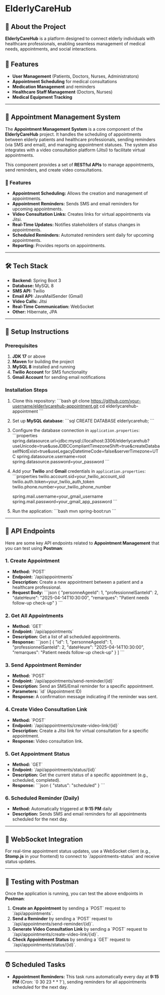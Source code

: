 # **ElderlyCareHub**  

## 🏥 About the Project  
**ElderlyCareHub** is a platform designed to connect elderly individuals with healthcare professionals, enabling seamless management of medical needs, appointments, and social interactions.  

## 🔹 Features  
- **User Management** (Patients, Doctors, Nurses, Administrators)  
- **Appointment Scheduling** for medical consultations  
- **Medication Management** and reminders  
- **Healthcare Staff Management** (Doctors, Nurses)  
- **Medical Equipment Tracking**  

---

## 📅 Appointment Management System

The **Appointment Management System** is a core component of the **ElderlyCareHub** project. It handles the scheduling of appointments between elderly patients and healthcare professionals, sending reminders (via SMS and email), and managing appointment statuses. The system also integrates with a video consultation platform (Jitsi) to facilitate virtual appointments.

This component provides a set of **RESTful APIs** to manage appointments, send reminders, and create video consultations.

### 🔹 Features
- **Appointment Scheduling:** Allows the creation and management of appointments.
- **Appointment Reminders:** Sends SMS and email reminders for upcoming appointments.
- **Video Consultation Links:** Creates links for virtual appointments via Jitsi.
- **Real-Time Updates:** Notifies stakeholders of status changes in appointments.
- **Scheduled Reminders:** Automated reminders sent daily for upcoming appointments.
- **Reporting:** Provides reports on appointments.

---

## 🛠️ Tech Stack
- **Backend:** Spring Boot 3
- **Database:** MySQL 8
- **SMS API:** Twilio
- **Email API:** JavaMailSender (Gmail)
- **Video Calls:** Jitsi
- **Real-Time Communication:** WebSocket
- **Other:** Hibernate, JPA

---

## 🚀 Setup Instructions

### Prerequisites
1. **JDK 17** or above
2. **Maven** for building the project
3. **MySQL 8** installed and running
4. **Twilio Account** for SMS functionality
5. **Gmail Account** for sending email notifications

### Installation Steps

1. Clone this repository:
    \`\`\`bash
    git clone https://github.com/your-username/elderlycarehub-appointment.git
    cd elderlycarehub-appointment
    \`\`\`

2. Set up **MySQL database**:
    \`\`\`sql
    CREATE DATABASE elderlycarehub;
    \`\`\`

3. Configure the database connection in `application.properties`:
    \`\`\`properties
    spring.datasource.url=jdbc:mysql://localhost:3306/elderlycarehub?useUnicode=true&useJDBCCompliantTimezoneShift=true&createDatabaseIfNotExist=true&useLegacyDatetimeCode=false&serverTimezone=UTC
    spring.datasource.username=root
    spring.datasource.password=your_password
    \`\`\`

4. Add your **Twilio** and **Gmail** credentials in `application.properties`:
    \`\`\`properties
    twilio.account.sid=your_twilio_account_sid
    twilio.auth.token=your_twilio_auth_token
    twilio.phone.number=your_twilio_phone_number

    spring.mail.username=your_gmail_username
    spring.mail.password=your_gmail_app_password
    \`\`\`

5. Run the application:
    \`\`\`bash
    mvn spring-boot:run
    \`\`\`

---

## 📡 API Endpoints

Here are some key API endpoints related to **Appointment Management** that you can test using **Postman**:

### 1. **Create Appointment**
- **Method:** \`POST\`
- **Endpoint:** \`/api/appointments\`
- **Description:** Create a new appointment between a patient and a healthcare professional.
- **Request Body:**
    \`\`\`json
    {
      "personneAgeeId": 1,
      "professionnelSanteId": 2,
      "dateHeure": "2025-04-14T10:30:00",
      "remarques": "Patient needs follow-up check-up"
    }
    \`\`\`

### 2. **Get All Appointments**
- **Method:** \`GET\`
- **Endpoint:** \`/api/appointments\`
- **Description:** Get a list of all scheduled appointments.
- **Response:**
    \`\`\`json
    [
      {
        "id": 1,
        "personneAgeeId": 1,
        "professionnelSanteId": 2,
        "dateHeure": "2025-04-14T10:30:00",
        "remarques": "Patient needs follow-up check-up"
      }
    ]
    \`\`\`

### 3. **Send Appointment Reminder**
- **Method:** \`POST\`
- **Endpoint:** \`/api/appointments/send-reminder/{id}\`
- **Description:** Send an SMS/Email reminder for a specific appointment.
- **Parameters:** \`id\` (Appointment ID)
- **Response:** A confirmation message indicating if the reminder was sent.

### 4. **Create Video Consultation Link**
- **Method:** \`POST\`
- **Endpoint:** \`/api/appointments/create-video-link/{id}\`
- **Description:** Create a Jitsi link for virtual consultation for a specific appointment.
- **Response:** Video consultation link.

### 5. **Get Appointment Status**
- **Method:** \`GET\`
- **Endpoint:** \`/api/appointments/status/{id}\`
- **Description:** Get the current status of a specific appointment (e.g., scheduled, completed).
- **Response:**
    \`\`\`json
    {
      "status": "scheduled"
    }
    \`\`\`

### 6. **Scheduled Reminder (Daily)**
- **Method:** Automatically triggered at **9:15 PM** daily
- **Description:** Sends SMS and email reminders for all appointments scheduled for the next day.

---

## 🔄 WebSocket Integration

For real-time appointment status updates, use a WebSocket client (e.g., **Stomp.js** in your frontend) to connect to \`/appointments-status\` and receive status updates.

---

## 🧪 Testing with Postman

Once the application is running, you can test the above endpoints in **Postman**:

1. **Create an Appointment** by sending a \`POST\` request to \`/api/appointments\`.
2. **Send a Reminder** by sending a \`POST\` request to \`/api/appointments/send-reminder/{id}\`.
3. **Generate Video Consultation Link** by sending a \`POST\` request to \`/api/appointments/create-video-link/{id}\`.
4. **Check Appointment Status** by sending a \`GET\` request to \`/api/appointments/status/{id}\`.

---

## ⏰ Scheduled Tasks

- **Appointment Reminders:** This task runs automatically every day at **9:15 PM** (Cron: \`0 30 23 * * ?\`), sending reminders for all appointments scheduled for the next day.

